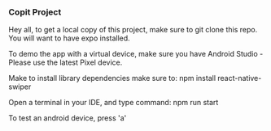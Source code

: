 ### Copit Project

Hey all, to get a local copy of this project, make sure to git clone this repo. You will want to have expo installed.

To demo the app with a virtual device, make sure you have Android Studio - Please use the latest Pixel device.

Make to install library dependencies make sure to:
npm install react-native-swiper

Open a terminal in your IDE, and type command:
npm run start

To test an android device, press 'a'
